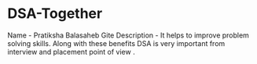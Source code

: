 # DSA-Together
Name - Pratiksha Balasaheb Gite Description - It  helps to improve problem solving skills. Along with these benefits DSA is very important from interview and placement point of view .
